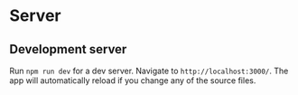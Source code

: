 # Server

## Development server

Run `npm run dev` for a dev server. Navigate to `http://localhost:3000/`. The app will automatically reload if you change any of the source files.


